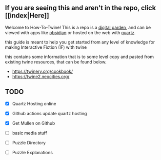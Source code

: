 If you are seeing this and aren't in the repo, click [[index|Here]]
-----------

Welcome to How-To-Twine! This is a repo is a [digital garden](), and can be viewed with apps like [obsidian]() or hosted on the web with [quartz]().

this guide is meant to help you get started from any level of knowledge for making Interactive Fiction (IF) with twine

this contains some information that is to some level copy and pasted from existing twine resources, that can be found below.


- https://twinery.org/cookbook/
- https://twine2.neocities.org/

## TODO

- [x] Quartz Hosting online
- [x] Github actions update quartz hosting
- [x] Get Mullen on Github

- [ ] basic media stuff
- [ ] Puzzle Directory
- [ ] Puzzle Explanations
